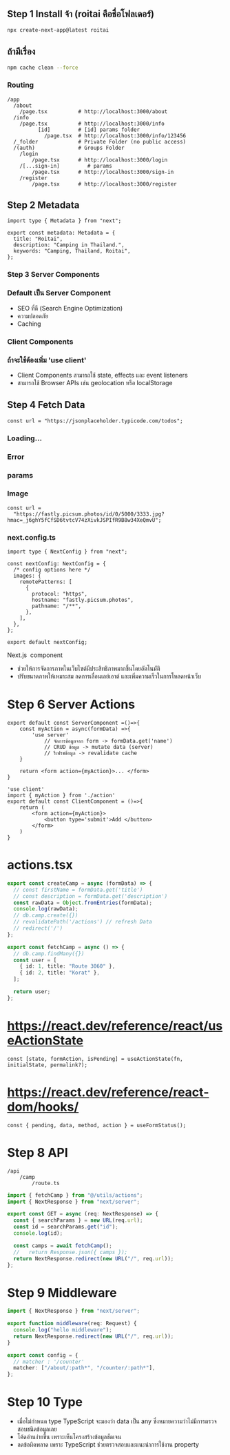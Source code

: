 ## Step 1 Install จ้า (roitai คือชื่อโฟลเดอร์)

```sh
npx create-next-app@latest roitai
```

## ถ้ามีเรื่อง

```sh
npm cache clean --force
```

### Routing

```plaintext
/app
  /about
    /page.tsx          # http://localhost:3000/about
  /info
    /page.tsx          # http://localhost:3000/info
          [id]         # [id] params folder
            /page.tsx  # http://localhost:3000/info/123456
  /_folder             # Private Folder (no public access)
  /(auth)              # Groups Folder
    /login
        /page.tsx      # http://localhost:3000/login
    /[...sign-in]         # params
        /page.tsx      # http://localhost:3000/sign-in
    /register
        /page.tsx      # http://localhost:3000/register
```

## Step 2 Metadata

```tsx
import type { Metadata } from "next";

export const metadata: Metadata = {
  title: "Roitai",
  description: "Camping in Thailand.",
  keywords: "Camping, Thailand, Roitai",
};
```

### Step 3 Server Components

### Default เป็น Server Component

- SEO ที่ดี (Search Engine Optimization)
- ความปลอดภัย
- Caching

### Client Components

### ถ้าจะใช้ต้องเพิ่ม 'use client'

- Client Components สามารถใช้ state, effects และ event listeners
- สามารถใช้ Browser APIs เช่น geolocation หรือ localStorage

## Step 4 Fetch Data

```tsx
const url = "https://jsonplaceholder.typicode.com/todos";
```

### Loading...

### Error

### params

### Image

```tsx
const url =
  "https://fastly.picsum.photos/id/0/5000/3333.jpg?hmac=_j6ghY5fCfSD6tvtcV74zXivkJSPIfR9B8w34XeQmvU";
```

### next.config.ts

```tsx
import type { NextConfig } from "next";

const nextConfig: NextConfig = {
  /* config options here */
  images: {
    remotePatterns: [
      {
        protocol: "https",
        hostname: "fastly.picsum.photos",
        pathname: "/**",
      },
    ],
  },
};

export default nextConfig;
```

Next.js <Image /> component

- ช่วยให้การจัดการภาพในเว็บไซต์มีประสิทธิภาพมากขึ้นโดยอัตโนมัติ
- ปรับขนาดภาพให้เหมาะสม ลดการเลื่อนเลย์เอาต์ และเพิ่มความเร็วในการโหลดหน้าเว็บ

# Step 6 Server Actions

```tsx
export default const ServerComponent =()=>{
    const myAction = async(formData) =>{
        'use server'
            // จัดการข้อมูลจาก form -> formData.get('name')
            // CRUD ข้อมูล -> mutate data (server)
            // รีเฟรชข้อมูล -> revalidate cache
    }

    return <form action={myAction}>... </form>
}
```

```tsx
'use client'
import { myAction } from './action'
export default const ClientComponent = ()=>{
    return (
        <form action={myAction}>
            <button type='submit'>Add </button>
        </form>
    )
}

```

# actions.tsx

```ts
export const createCamp = async (formData) => {
  // const firstName = formData.get('title')
  // const description = formData.get('description')
  const rawData = Object.fromEntries(formData);
  console.log(rawData);
  // db.camp.create({})
  // revalidatePath('/actions') // refresh Data
  // redirect('/')
};

export const fetchCamp = async () => {
  // db.camp.findMany({})
  const user = [
    { id: 1, title: "Route 3060" },
    { id: 2, title: "Korat" },
  ];

  return user;
};
```

# https://react.dev/reference/react/useActionState

```tsx
const [state, formAction, isPending] = useActionState(fn, initialState, permalink?);
```

# https://react.dev/reference/react-dom/hooks/

```tsx
const { pending, data, method, action } = useFormStatus();
```

# Step 8 API
```plaintext
/api
    /camp
        /route.ts
```
```ts
import { fetchCamp } from "@/utils/actions";
import { NextResponse } from "next/server";

export const GET = async (req: NextResponse) => {
  const { searchParams } = new URL(req.url);
  const id = searchParams.get("id");
  console.log(id);

  const camps = await fetchCamp();
  //   return Response.json({ camps });
  return NextResponse.redirect(new URL("/", req.url));
};
```

# Step 9 Middleware
```ts
import { NextResponse } from "next/server";

export function middleware(req: Request) {
  console.log("hello middleware");
  return NextResponse.redirect(new URL("/", req.url));
}

export const config = {
  // matcher : '/counter'
  matcher: ["/about/:path*", "/counter/:path*"],
};
```


# Step 10 Type 
- เมื่อไม่กำหนด type TypeScript จะมองว่า data เป็น any ซึ่งหมายความว่าไม่มีการตรวจสอบชนิดข้อมูลเลย
- โค้ดอ่านง่ายขึ้น เพราะเห็นโครงสร้างข้อมูลชัดเจน
- ลดข้อผิดพลาด เพราะ TypeScript ช่วยตรวจสอบและแนะนำการใช้งาน property 